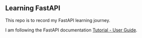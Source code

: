 ## Learning FastAPI

This repo is to record my FastAPI learning journey.

I am following the FastAPI documentation [Tutorial - User Guide](https://fastapi.tiangolo.com/tutorial/).
